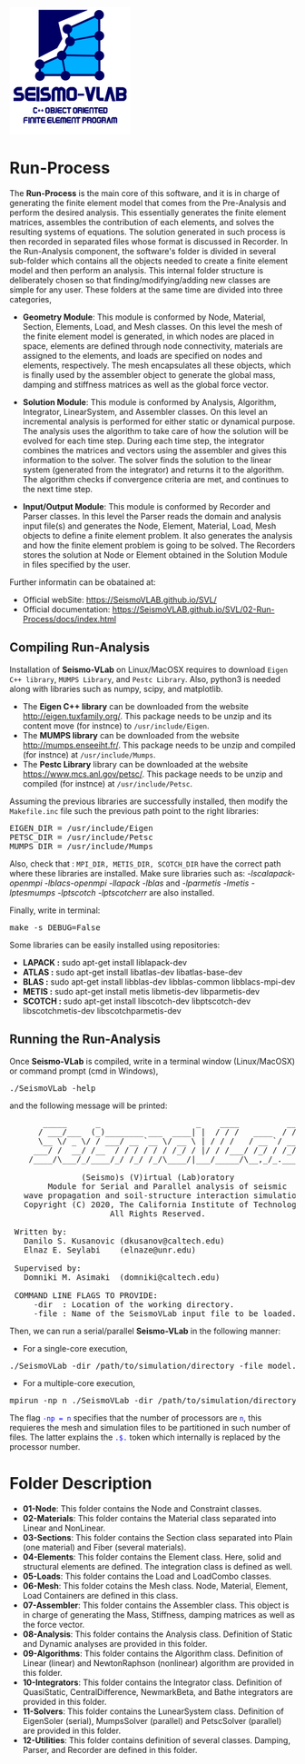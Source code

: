 ![SeismoVLAB Logo](../Logo.png)

Run-Process
===========

The **Run-Process** is the main core of this software, and it is in charge of generating the finite element model that comes from the Pre-Analysis and perform the desired analysis. This essentially generates the finite element matrices, assembles the contribution of each elements, and solves the resulting systems of equations. The solution generated in such process is then recorded in separated files whose format is discussed in Recorder. In the Run-Analysis component, the software's folder is divided in several sub-folder which contains all the objects needed to create a finite element model and then perform an analysis. This internal folder structure is deliberately chosen so that finding/modifying/adding new classes are simple for any user. These folders at the same time are divided into three categories,

- **Geometry Module**: This module is conformed by Node, Material, Section, Elements, Load, and Mesh classes. On this level the mesh of the finite element model is generated, in which nodes are placed in space, elements are defined through node connectivity, materials are assigned to the elements, and loads are specified on nodes and elements, respectively. The mesh encapsulates all these objects, which is finally used by the assembler object to generate the global mass, damping and stiffness matrices as well as the global force vector. 

- **Solution Module**: This module is conformed by Analysis, Algorithm, Integrator, LinearSystem, and Assembler classes. On this level an incremental analysis is performed for either static or dynamical purpose. The analysis uses the algorithm to take care of how the solution will be evolved for each time step. During each time step, the integrator combines the matrices and vectors using the assembler and gives this information to the solver. The solver finds the solution to the linear system (generated from the integrator) and returns it to the algorithm. The algorithm checks if convergence criteria are met, and continues to the next time step.

- **Input/Output Module**: This module is conformed by Recorder and Parser classes. In this level the Parser reads the domain and analysis input file(s) and generates the Node, Element, Material, Load, Mesh objects to define a finite element problem. It also generates the analysis and how the finite element problem is going to be solved. The Recorders stores the solution at Node or Element obtained in the Solution Module in files specified by the user.

Further informatin can be obatained at:

* Official webSite: https://SeismoVLAB.github.io/SVL/
* Official documentation: https://SeismoVLAB.github.io/SVL/02-Run-Process/docs/index.html

Compiling Run-Analysis
----------------------
Installation of **Seismo-VLab** on Linux/MacOSX requires to download `Eigen C++ library`, `MUMPS Library`, and `Pestc Library`. Also, python3 is needed along with libraries such as numpy, scipy, and matplotlib.

* The **Eigen C++ library** can be downloaded from the website http://eigen.tuxfamily.org/. This package needs to be unzip and its content move (for instnce) to `/usr/include/Eigen`. 
* The **MUMPS library** can be downloaded from the website http://mumps.enseeiht.fr/. This package needs to be unzip and compiled (for instnce) at `/usr/include/Mumps`.
* The **Pestc Library** library can be downloaded at the website https://www.mcs.anl.gov/petsc/. This package needs to be unzip and compiled (for instnce) at `/usr/include/Petsc`.

Assuming the previous libraries are successfully installed, then modify the `Makefile.inc` file such the previous path point to the right libraries:

<pre>
EIGEN_DIR = /usr/include/Eigen
PETSC_DIR = /usr/include/Petsc
MUMPS_DIR = /usr/include/Mumps
</pre>

Also, check that : `MPI_DIR, METIS_DIR, SCOTCH_DIR` have the correct path where these libraries are installed. Make sure libraries such as: *-lscalapack-openmpi -lblacs-openmpi -llapack -lblas* and *-lparmetis -lmetis -lptesmumps -lptscotch -lptscotcherr* are also installed.

Finally, write in terminal:
<pre>
make -s DEBUG=False
</pre>

Some libraries can be easily installed using repositories:
* **LAPACK :** sudo apt-get install liblapack-dev
* **ATLAS  :** sudo apt-get install libatlas-dev libatlas-base-dev
* **BLAS   :** sudo apt-get install libblas-dev libblas-common libblacs-mpi-dev
* **METIS  :** sudo apt-get install metis libmetis-dev libparmetis-dev
* **SCOTCH :** sudo apt-get install libscotch-dev libptscotch-dev libscotchmetis-dev libscotchparmetis-dev

Running the Run-Analysis
------------------------

Once **Seismo-VLab** is compiled, write in a terminal window (Linux/MacOSX) or command prompt (cmd in Windows),

<pre>
./SeismoVLab -help
</pre>

and the following message will be printed:

<pre>
       _____      _                    _    ____          __            
      / ___/___  (_)________ ___  ____| |  / / /   ____  / /_           
      \__ \/ _ \/ / ___/ __ `__ \/ __ \ | / / /   / __ `/ __ \    
     ___/ /  __/ /__  / / / / / / /_/ / |/ / /___/ /_/ / /_/ /          
    /____/\___/_/____/_/ /_/ /_/\____/|___/_____/\__,_/_.___/          
                                                                        
               (Seismo)s (V)irtual (Lab)oratory                         
        Module for Serial and Parallel analysis of seismic              
   wave propagation and soil-structure interaction simulation           
   Copyright (C) 2020, The California Institute of Technology 
                     All Rights Reserved.                               
                                                                        
 Written by:                                         
   Danilo S. Kusanovic (dkusanov@caltech.edu)                           
   Elnaz E. Seylabi    (elnaze@unr.edu)                              
                                                                        
 Supervised by:                                      
   Domniki M. Asimaki  (domniki@caltech.edu)                            
                                                                        
 COMMAND LINE FLAGS TO PROVIDE:                                  
     -dir  : Location of the working directory.                  
     -file : Name of the SeismoVLab input file to be loaded.      
</pre>

Then, we can run a serial/parallel **Seismo-VLab** in the following manner:

* For a single-core execution,
<pre>
./SeismoVLab -dir /path/to/simulation/directory -file model.$.svl
</pre>

* For a multiple-core execution,
<pre>
mpirun -np n ./SeismoVLab -dir /path/to/simulation/directory -file model.$.svl
</pre>

The flag <span style="color:blue">`-np = n`</span> specifies that the number of processors are <span style="color:blue">`n`</span>, this requieres the mesh and simulation files to be partitioned in such number of files. The latter explains the <span style="color:blue">`.$.`</span> token which internally is replaced by the processor number.

Folder Description
==================
* **01-Node**:
  This folder contains the Node and Constraint classes.
* **02-Materials**: 
  This folder contains the Material class separated into Linear and NonLinear.
* **03-Sections**:
  This folder contains the Section class separated into Plain (one material) and Fiber (several materials).
* **04-Elements**:
  This folder contains the Element class. Here, solid and structural elements are defined. The integration class is defined as well.
* **05-Loads**:
  This folder contains the Load and LoadCombo classes.
* **06-Mesh**:
  This folder cotains the Mesh class. Node, Material, Element, Load Containers are defined in this class.
* **07-Assembler**:
    This folder contains the Assembler class. This object is in charge of generating the Mass, Stiffness, damping matrices as well as the force vector. 
* **08-Analysis**:
    This folder contains the Analysis class. Definition of Static and Dynamic analyses are provided in this folder.
* **09-Algorithms**:
  This folder contains the Algorithm class. Definition of Linear (linear) and NewtonRaphson (nonlinear) algorithm are provided in this folder.   
* **10-Integrators**:
  This folder contains the Integrator class. Definition of QuasiStatic, CentralDifference, NewmarkBeta, and Bathe integrators are provided in this folder.
* **11-Solvers**:
  This folder contains the LunearSystem class. Definition of EigenSoler (serial), MumpsSolver (parallel) and PetscSolver (parallel) are provided in this folder.
* **12-Utilities**:
  This folder contains definition of several classes. Damping, Parser, and Recorder are defined in this folder.
